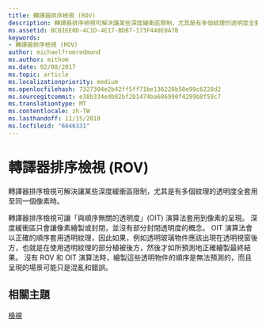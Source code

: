 ```yaml
---
title: 轉譯器排序檢視 (ROV)
description: 轉譯器排序檢視可解決讓某些深度緩衝區限制，尤其是有多個紋理的透明度全套用至同一個像素時。
ms.assetid: BCB1EE0D-4C1D-4E17-BDB7-173F448E0A7B
keywords:
- 轉譯器排序檢視 (ROV)
author: michaelfromredmond
ms.author: mithom
ms.date: 02/08/2017
ms.topic: article
ms.localizationpriority: medium
ms.openlocfilehash: 7327304e2b42ff5ff71be136220b58e99c6228d2
ms.sourcegitcommit: e38b334edb82bf2b1474ba686990f4299b8f59c7
ms.translationtype: MT
ms.contentlocale: zh-TW
ms.lasthandoff: 11/15/2018
ms.locfileid: "6846331"
---
```

# <a name="rasterizer-ordered-view-rov"></a>轉譯器排序檢視 (ROV)


轉譯器排序檢視可解決讓某些深度緩衝區限制，尤其是有多個紋理的透明度全套用至同一個像素時。

轉譯器排序檢視可讓「與順序無關的透明度」(OIT) 演算法套用到像素的呈現。 深度緩衝區只會讓像素繪製或封閉，並沒有部分封閉透明度的概念。 OIT 演算法會以正確的順序套用透明紋理，因此如果，例如透明玻璃物件應該出現在透明視窗後方，也就是在使用透明紋理的部分植被後方，然後才如所預測地正確繪製最終結果。 沒有 ROV 和 OIT 演算法時，繪製這些透明物件的順序是無法預測的，而且呈現的場景可能只是混亂和錯誤。

## <a name="span-idrelated-topicsspanrelated-topics"></a><span id="related-topics"></span>相關主題


[檢視](views.md)

 

 




